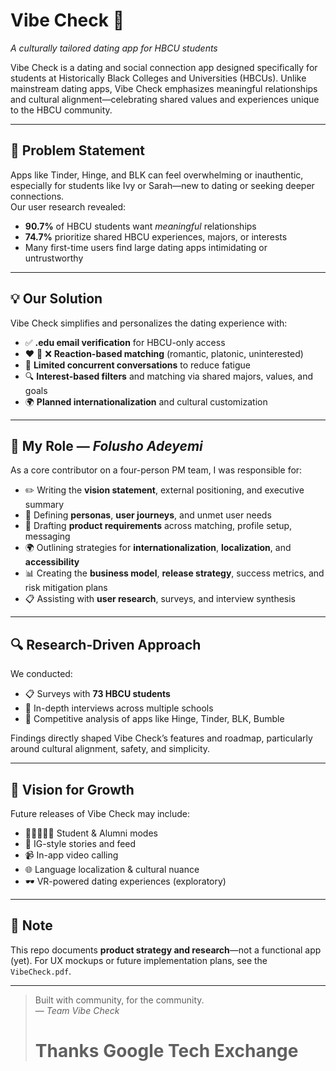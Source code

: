 # Vibe Check 💜  
*A culturally tailored dating app for HBCU students*

Vibe Check is a dating and social connection app designed specifically for students at Historically Black Colleges and Universities (HBCUs). Unlike mainstream dating apps, Vibe Check emphasizes meaningful relationships and cultural alignment—celebrating shared values and experiences unique to the HBCU community.

---

## 🎯 Problem Statement

Apps like Tinder, Hinge, and BLK can feel overwhelming or inauthentic, especially for students like Ivy or Sarah—new to dating or seeking deeper connections.  
Our user research revealed:

- **90.7%** of HBCU students want *meaningful* relationships  
- **74.7%** prioritize shared HBCU experiences, majors, or interests  
- Many first-time users find large dating apps intimidating or untrustworthy

---

## 💡 Our Solution

Vibe Check simplifies and personalizes the dating experience with:

- ✅ **.edu email verification** for HBCU-only access  
- ❤️ 🙂 ❌ **Reaction-based matching** (romantic, platonic, uninterested)  
- 💬 **Limited concurrent conversations** to reduce fatigue  
- 🔍 **Interest-based filters** and matching via shared majors, values, and goals  
- 🌍 **Planned internationalization** and cultural customization

---

## 👤 My Role — *Folusho Adeyemi*

As a core contributor on a four-person PM team, I was responsible for:

- ✏️ Writing the **vision statement**, external positioning, and executive summary  
- 👥 Defining **personas**, **user journeys**, and unmet user needs  
- 📐 Drafting **product requirements** across matching, profile setup, messaging  
- 🌍 Outlining strategies for **internationalization**, **localization**, and **accessibility**  
- 📊 Creating the **business model**, **release strategy**, success metrics, and risk mitigation plans  
- 📋 Assisting with **user research**, surveys, and interview synthesis  

---

## 🔍 Research-Driven Approach

We conducted:

- 📋 Surveys with **73 HBCU students**
- 💬 In-depth interviews across multiple schools
- 🔎 Competitive analysis of apps like Hinge, Tinder, BLK, Bumble

Findings directly shaped Vibe Check’s features and roadmap, particularly around cultural alignment, safety, and simplicity.

---

## 🚀 Vision for Growth

Future releases of Vibe Check may include:

- 🧑🏾‍🤝‍🧑🏾 Student & Alumni modes  
- 📸 IG-style stories and feed  
- 📹 In-app video calling  
- 🌐 Language localization & cultural nuance  
- 🕶️ VR-powered dating experiences (exploratory)

---

## 📌 Note

This repo documents **product strategy and research**—not a functional app (yet). For UX mockups or future implementation plans, see the `VibeCheck.pdf`.

---

> Built with community, for the community.  
> — *Team Vibe Check* 
> # Thanks Google Tech Exchange

